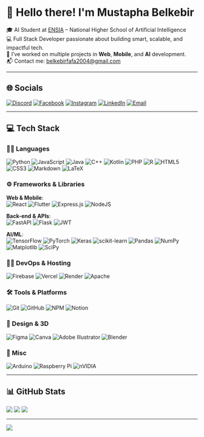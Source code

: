 # 💫 Hello there! I'm Mustapha Belkebir

🎓 AI Student at [ENSIA](https://www.ensia.edu.dz) – National Higher School of Artificial Intelligence  
💻 Full Stack Developer passionate about building smart, scalable, and impactful tech.  
🚀 I’ve worked on multiple projects in **Web**, **Mobile**, and **AI** development.  
📬 Contact me: belkebirfafa2004@gmail.com  

---

## 🌐 Socials  
[![Discord](https://img.shields.io/badge/Discord-%237289DA.svg?logo=discord&logoColor=white)](https://discord.gg/HZrbJVeN)
[![Facebook](https://img.shields.io/badge/Facebook-%231877F2.svg?logo=Facebook&logoColor=white)](https://www.facebook.com/mustapha.BLK.16)
[![Instagram](https://img.shields.io/badge/Instagram-%23E4405F.svg?logo=Instagram&logoColor=white)](https://www.instagram.com/mustapha.blk.16/)
[![LinkedIn](https://img.shields.io/badge/LinkedIn-%230077B5.svg?logo=linkedin&logoColor=white)](https://www.linkedin.com/in/mustapha-belkebir-a59ab1252/)
[![Email](https://img.shields.io/badge/Email-D14836?logo=gmail&logoColor=white)](mailto:belkebirfafa2004@gmail.com)

---

## 💻 Tech Stack  

### 👨‍💻 Languages  
![Python](https://img.shields.io/badge/python-3670A0?style=flat&logo=python&logoColor=ffdd54)
![JavaScript](https://img.shields.io/badge/javascript-%23323330.svg?style=flat&logo=javascript&logoColor=%23F7DF1E)
![Java](https://img.shields.io/badge/java-%23ED8B00.svg?style=flat&logo=openjdk&logoColor=white)
![C++](https://img.shields.io/badge/c++-%2300599C.svg?style=flat&logo=c%2B%2B&logoColor=white)
![Kotlin](https://img.shields.io/badge/kotlin-%237F52FF.svg?style=flat&logo=kotlin&logoColor=white)
![PHP](https://img.shields.io/badge/php-%23777BB4.svg?style=flat&logo=php&logoColor=white)
![R](https://img.shields.io/badge/r-%23276DC3.svg?style=flat&logo=r&logoColor=white)
![HTML5](https://img.shields.io/badge/html5-%23E34F26.svg?style=flat&logo=html5&logoColor=white)
![CSS3](https://img.shields.io/badge/css3-%231572B6.svg?style=flat&logo=css3&logoColor=white)
![Markdown](https://img.shields.io/badge/markdown-%23000000.svg?style=flat&logo=markdown&logoColor=white)
![LaTeX](https://img.shields.io/badge/latex-%23008080.svg?style=flat&logo=latex&logoColor=white)

### ⚙️ Frameworks & Libraries  
**Web & Mobile**:  
![React](https://img.shields.io/badge/react-%2320232a.svg?style=flat&logo=react&logoColor=%2361DAFB)
![Flutter](https://img.shields.io/badge/Flutter-%2302569B.svg?style=flat&logo=Flutter&logoColor=white)
![Express.js](https://img.shields.io/badge/express.js-%23404d59.svg?style=flat&logo=express&logoColor=%2361DAFB)
![NodeJS](https://img.shields.io/badge/node.js-6DA55F?style=flat&logo=node.js&logoColor=white)

**Back-end & APIs**:  
![FastAPI](https://img.shields.io/badge/FastAPI-005571?style=flat&logo=fastapi)
![Flask](https://img.shields.io/badge/flask-%23000.svg?style=flat&logo=flask&logoColor=white)
![JWT](https://img.shields.io/badge/JWT-black?style=flat&logo=JSON%20web%20tokens)

**AI/ML**:  
![TensorFlow](https://img.shields.io/badge/TensorFlow-%23FF6F00.svg?style=flat&logo=TensorFlow&logoColor=white)
![PyTorch](https://img.shields.io/badge/PyTorch-%23EE4C2C.svg?style=flat&logo=PyTorch&logoColor=white)
![Keras](https://img.shields.io/badge/Keras-%23D00000.svg?style=flat&logo=Keras&logoColor=white)
![scikit-learn](https://img.shields.io/badge/scikit--learn-%23F7931E.svg?style=flat&logo=scikit-learn&logoColor=white)
![Pandas](https://img.shields.io/badge/pandas-%23150458.svg?style=flat&logo=pandas&logoColor=white)
![NumPy](https://img.shields.io/badge/numpy-%23013243.svg?style=flat&logo=numpy&logoColor=white)
![Matplotlib](https://img.shields.io/badge/Matplotlib-%23ffffff.svg?style=flat&logo=Matplotlib&logoColor=black)
![SciPy](https://img.shields.io/badge/SciPy-%230C55A5.svg?style=flat&logo=scipy&logoColor=white)

### 🧑‍💻 DevOps & Hosting  
![Firebase](https://img.shields.io/badge/firebase-%23039BE5.svg?style=flat&logo=firebase)
![Vercel](https://img.shields.io/badge/vercel-%23000000.svg?style=flat&logo=vercel&logoColor=white)
![Render](https://img.shields.io/badge/Render-%46E3B7.svg?style=flat&logo=render&logoColor=white)
![Apache](https://img.shields.io/badge/apache-%23D42029.svg?style=flat&logo=apache&logoColor=white)

### 🛠️ Tools & Platforms  
![Git](https://img.shields.io/badge/git-%23F05033.svg?style=flat&logo=git&logoColor=white)
![GitHub](https://img.shields.io/badge/github-%23121011.svg?style=flat&logo=github&logoColor=white)
![NPM](https://img.shields.io/badge/NPM-%23CB3837.svg?style=flat&logo=npm&logoColor=white)
![Notion](https://img.shields.io/badge/Notion-%23000000.svg?style=flat&logo=notion&logoColor=white)

### 🎨 Design & 3D  
![Figma](https://img.shields.io/badge/figma-%23F24E1E.svg?style=flat&logo=figma&logoColor=white)
![Canva](https://img.shields.io/badge/Canva-%2300C4CC.svg?style=flat&logo=Canva&logoColor=white)
![Adobe Illustrator](https://img.shields.io/badge/adobe%20illustrator-%23FF9A00.svg?style=flat&logo=adobe%20illustrator&logoColor=white)
![Blender](https://img.shields.io/badge/blender-%23F5792A.svg?style=flat&logo=blender&logoColor=white)

### 🧪 Misc  
![Arduino](https://img.shields.io/badge/-Arduino-00979D?style=flat&logo=Arduino&logoColor=white)
![Raspberry Pi](https://img.shields.io/badge/-Raspberry_Pi-C51A4A?style=flat&logo=Raspberry-Pi)
![nVIDIA](https://img.shields.io/badge/nVIDIA-%2376B900.svg?style=flat&logo=nVIDIA&logoColor=white)

---

## 📊 GitHub Stats  
![](https://github-readme-stats.vercel.app/api?username=Mustapha2004Belkebir&theme=dark&hide_border=false&include_all_commits=true&count_private=false)
![](https://nirzak-streak-stats.vercel.app/?user=Mustapha2004Belkebir&theme=dark&hide_border=false)
![](https://github-readme-stats.vercel.app/api/top-langs/?username=Mustapha2004Belkebir&theme=dark&hide_border=false&include_all_commits=true&count_private=false&layout=compact)

---

[![](https://visitcount.itsvg.in/api?id=Mustapha2004Belkebir&icon=0&color=0)](https://visitcount.itsvg.in)

<!-- Made with ❤️ using GPRM (https://gprm.itsvg.in) -->
